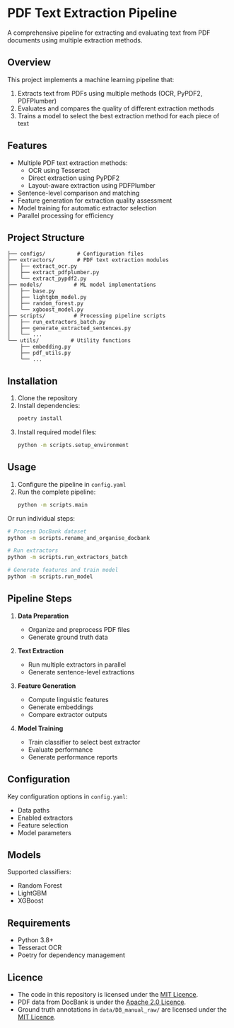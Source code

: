 # PDF Text Extraction Pipeline

A comprehensive pipeline for extracting and evaluating text from PDF documents using multiple extraction methods.

## Overview

This project implements a machine learning pipeline that:
1. Extracts text from PDFs using multiple methods (OCR, PyPDF2, PDFPlumber)
2. Evaluates and compares the quality of different extraction methods
3. Trains a model to select the best extraction method for each piece of text

## Features

- Multiple PDF text extraction methods:
  - OCR using Tesseract
  - Direct extraction using PyPDF2
  - Layout-aware extraction using PDFPlumber
- Sentence-level comparison and matching
- Feature generation for extraction quality assessment
- Model training for automatic extractor selection
- Parallel processing for efficiency

## Project Structure

```
├── configs/          # Configuration files
├── extractors/       # PDF text extraction modules
│   ├── extract_ocr.py
│   ├── extract_pdfplumber.py
│   └── extract_pypdf2.py
├── models/          # ML model implementations
│   ├── base.py
│   ├── lightgbm_model.py
│   ├── random_forest.py
│   └── xgboost_model.py
├── scripts/         # Processing pipeline scripts
│   ├── run_extractors_batch.py
│   ├── generate_extracted_sentences.py
│   └── ...
└── utils/          # Utility functions
    ├── embedding.py
    ├── pdf_utils.py
    └── ...
```

## Installation

1. Clone the repository
2. Install dependencies:
   ```bash
   poetry install
   ```
3. Install required model files:
   ```bash
   python -m scripts.setup_environment
   ```

## Usage

1. Configure the pipeline in `config.yaml`
2. Run the complete pipeline:
   ```bash
   python -m scripts.main
   ```

Or run individual steps:
```bash
# Process DocBank dataset
python -m scripts.rename_and_organise_docbank

# Run extractors
python -m scripts.run_extractors_batch

# Generate features and train model
python -m scripts.run_model
```

## Pipeline Steps

1. **Data Preparation**
   - Organize and preprocess PDF files
   - Generate ground truth data

2. **Text Extraction**
   - Run multiple extractors in parallel
   - Generate sentence-level extractions

3. **Feature Generation**
   - Compute linguistic features
   - Generate embeddings
   - Compare extractor outputs

4. **Model Training**
   - Train classifier to select best extractor
   - Evaluate performance
   - Generate performance reports

## Configuration

Key configuration options in `config.yaml`:
- Data paths
- Enabled extractors
- Feature selection
- Model parameters

## Models

Supported classifiers:
- Random Forest
- LightGBM
- XGBoost

## Requirements

- Python 3.8+
- Tesseract OCR
- Poetry for dependency management

## Licence

- The code in this repository is licensed under the [MIT Licence](LICENCE).
- PDF data from DocBank is under the [Apache 2.0 Licence](data/LICENCE.docbank).
- Ground truth annotations in `data/DB_manual_raw/` are licensed under the [MIT Licence](data/LICENCE.ground_truth).